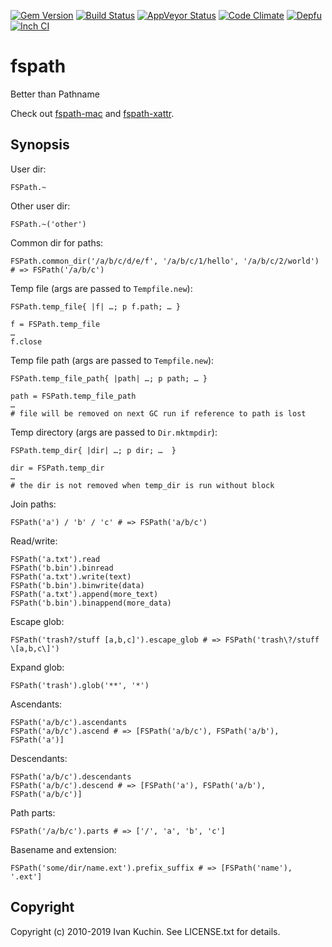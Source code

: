 [![Gem Version](https://img.shields.io/gem/v/fspath.svg?style=flat)](https://rubygems.org/gems/fspath)
[![Build Status](https://img.shields.io/travis/toy/fspath/master.svg?style=flat)](https://travis-ci.org/toy/fspath)
[![AppVeyor Status](https://img.shields.io/appveyor/ci/toy/fspath/master.svg?style=flat&label=windows)](https://ci.appveyor.com/project/toy/fspath)
[![Code Climate](https://img.shields.io/codeclimate/maintainability/toy/fspath.svg?style=flat)](https://codeclimate.com/github/toy/fspath)
[![Depfu](https://badges.depfu.com/badges/713ede61b82ee98a3e86a374b5278d28/overview.svg)](https://depfu.com/github/toy/image_optim_rails)
[![Inch CI](https://inch-ci.org/github/toy/fspath.svg?branch=master&style=flat)](https://inch-ci.org/github/toy/fspath)

# fspath

Better than Pathname

Check out [fspath-mac](https://rubygems.org/gems/fspath-mac) and [fspath-xattr](https://rubygems.org/gems/fspath-xattr).

## Synopsis

User dir:

    FSPath.~

Other user dir:

    FSPath.~('other')

Common dir for paths:

    FSPath.common_dir('/a/b/c/d/e/f', '/a/b/c/1/hello', '/a/b/c/2/world') # => FSPath('/a/b/c')

Temp file (args are passed to `Tempfile.new`):

    FSPath.temp_file{ |f| …; p f.path; … }

    f = FSPath.temp_file
    …
    f.close

Temp file path (args are passed to `Tempfile.new`):

    FSPath.temp_file_path{ |path| …; p path; … }

    path = FSPath.temp_file_path
    …
    # file will be removed on next GC run if reference to path is lost

Temp directory (args are passed to `Dir.mktmpdir`):

    FSPath.temp_dir{ |dir| …; p dir; …  }

    dir = FSPath.temp_dir
    …
    # the dir is not removed when temp_dir is run without block

Join paths:

    FSPath('a') / 'b' / 'c' # => FSPath('a/b/c')

Read/write:

    FSPath('a.txt').read
    FSPath('b.bin').binread
    FSPath('a.txt').write(text)
    FSPath('b.bin').binwrite(data)
    FSPath('a.txt').append(more_text)
    FSPath('b.bin').binappend(more_data)

Escape glob:

    FSPath('trash?/stuff [a,b,c]').escape_glob # => FSPath('trash\?/stuff \[a,b,c\]')

Expand glob:

    FSPath('trash').glob('**', '*')

Ascendants:

    FSPath('a/b/c').ascendants
    FSPath('a/b/c').ascend # => [FSPath('a/b/c'), FSPath('a/b'), FSPath('a')]

Descendants:

    FSPath('a/b/c').descendants
    FSPath('a/b/c').descend # => [FSPath('a'), FSPath('a/b'), FSPath('a/b/c')]

Path parts:

    FSPath('/a/b/c').parts # => ['/', 'a', 'b', 'c']

Basename and extension:

    FSPath('some/dir/name.ext').prefix_suffix # => [FSPath('name'), '.ext']

## Copyright

Copyright (c) 2010-2019 Ivan Kuchin. See LICENSE.txt for details.
